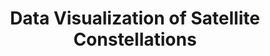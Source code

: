 ---
title: "Data Visualization of Satellite Constellations"
excerpt: "Argument of Latitude at which TLEs are produced for each constellation based on TLE source.<br/><img src='/images/constellation_animation_oneweb.gif' width='500'><br/><img src='/images/sl_constellation_animation_starlink.gif' width='500'>"
collection: research-areas
---